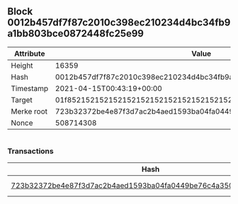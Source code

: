 ## Block 0012b457df7f87c2010c398ec210234d4bc34fb9a1bb803bce0872448fc25e99

Attribute | Value
--- | ---
Height | 16359
Hash | 0012b457df7f87c2010c398ec210234d4bc34fb9a1bb803bce0872448fc25e99
Timestamp | 2021-04-15T00:43:19+00:00
Target | 01f8521521521521521521521521521521521521521521521521521521521521
Merke root | 723b32372be4e87f3d7ac2b4aed1593ba04fa0449be76c4a3509d8b8196e549f
Nonce | 508714308

```

```

### Transactions

Hash | Amount
--- | ---
[723b32372be4e87f3d7ac2b4aed1593ba04fa0449be76c4a3509d8b8196e549f](723b32372be4e87f3d7ac2b4aed1593ba04fa0449be76c4a3509d8b8196e549f.md) | 10.00000000 SKEPTI 
